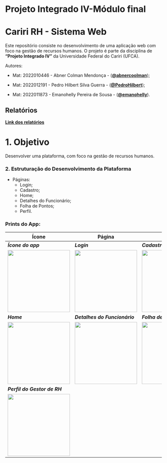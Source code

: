 # Projeto Integrado IV-Módulo final

# Cariri RH - Sistema Web

Este repositório consiste no desenvolvimento de uma aplicação web com foco na gestão de recursos humanos. O projeto é parte da disciplina de **“Projeto Integrado IV”** da Universidade Federal do Cariri (UFCA).

Autores:

- Mat: 2022010446 - Abner Colman Mendonça - ([**@abnercoolman**](https://github.com/abnercoolman));

- Mat: 2022012191 - Pedro Hilbert Silva Guerra - ([**@PedroHilbert**](https://github.com/PedroHilbert));

- Mat: 2022011873 - Emanohelly Pereira de Sousa - ([**@emanohelly**](https://github.com/Emanohelly)).

## Relatórios

[**Link dos relatórios**](https://drive.google.com/drive/folders/1fXEBcSPUvsLEaJuTThGrmDdA6EXgAGQO)

# 1. Objetivo

Desenvolver uma plataforma, com foco na gestão de recursos humanos.

### 2. Estruturação do Desenvolvimento da Plataforma

- Páginas:
  - Login;
  - Cadastro;
  - Home;
  - Detalhes do Funcionário;
  - Folha de Pontos;
  - Perfil.

### Prints do App:

| Ícone                                                                                                   | Página                                                                                                  | Página                                                                                                  |
| ------------------------------------------------------------------------------------------------------- | ------------------------------------------------------------------------------------------------------- | ------------------------------------------------------------------------------------------------------- |
| **_Ícone do app_**                                                                                      | **_Login_**                                                                                             | **_Cadastro_**                                                                                          |
| <img src="https://github.com/user-attachments/assets/ac7b96f6-bc11-42c5-8aaa-dc89f0bb3e9d" width="200"> | <img src="https://github.com/user-attachments/assets/1781ed50-c7e3-46b1-aef1-e8de30ed76af" width="200"> | <img src="https://github.com/user-attachments/assets/339e3ebd-089b-42bd-847d-9ff8d0c0f513" width="200"> |
| **_Home_**                                                                                              | **_Detalhes do Funcionário_**                                                                           | **_Folha de Ponto_**                                                                                    |
| <img src="https://github.com/user-attachments/assets/84c80dd5-863d-4242-b6e8-30f490b1262c" width="200"> | <img src="https://github.com/user-attachments/assets/80e1838f-a7c1-4cdb-a803-3bc81a4feff3" width="200"> | <img src="https://github.com/user-attachments/assets/26de83e2-7ad2-4d1c-a6ca-56eb231a8d62" width="200"> |
| **_Perfil do Gestor de RH_**                                                                            |                                                                                                         |                                                                                                         |
| <img src="https://github.com/user-attachments/assets/dd3549ae-6aeb-4a71-9077-55d088f657d6" width="200"> |                                                                                                         |                                                                                                         |
